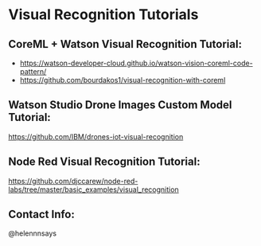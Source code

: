 # Visual Recognition Tutorials

## CoreML + Watson Visual Recognition Tutorial: 

* https://watson-developer-cloud.github.io/watson-vision-coreml-code-pattern/
* https://github.com/bourdakos1/visual-recognition-with-coreml


## Watson Studio Drone Images Custom Model Tutorial: 

https://github.com/IBM/drones-iot-visual-recognition


## Node Red Visual Recognition Tutorial: 

https://github.com/djccarew/node-red-labs/tree/master/basic_examples/visual_recognition

## Contact Info: 

@helennnsays

